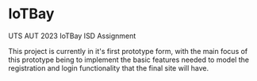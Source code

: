 # IoTBay
UTS AUT 2023 IoTBay ISD Assignment

This project is currently in it's first prototype form, with the main focus of this prototype being to implement the basic features needed to model the registration and login functionality that the final site will have.
